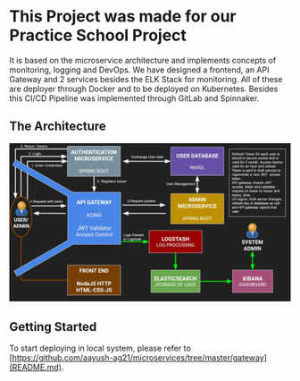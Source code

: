 # This Project was made for our Practice School Project

It is based on the microservice architecture and implements concepts of monitoring, logging and DevOps.
We have designed a frontend, an API Gateway and 2 services besides the ELK Stack for monitoring. All of these are deployer through Docker and to be deployed on Kubernetes. Besides this CI/CD Pipeline was implemented through GitLab and Spinnaker.

## The Architecture
![The Architecture](https://github.com/aayush-ag21/microservices/blob/master/Architecture.JPG)

## Getting Started
To start deploying in local system, please refer to [https://github.com/aayush-ag21/microservices/tree/master/gateway](README.md). 
